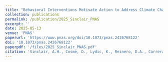 ```yaml
---
title: "Behavioral Interventions Motivate Action to Address Climate Change"
collection: publications
permalink: /publication/2025_Sinclair_PNAS
excerpt: ''
date: 2025-05-13
venue: 'PNAS'
paperurl: 'https://www.pnas.org/doi/10.1073/pnas.2426768122'
doi: '10.1073/pnas.2426768122'
paperpdf: '/files/2025_Sinclair_PNAS.pdf'
citation: 'Sinclair, A.H., Cosme, D., Lydic, K., Reinero, D.A., Carreras-Tartak, J., Mann, M.E., & Falk, E.B. Behavioral interventions motivate action to address climate change. Proc. Natl. Acad. Sci. U.S.A. 122 (20), e2426768122 (2025). DOI: doi.org/10.1073/pnas.2426768122'
---
```


